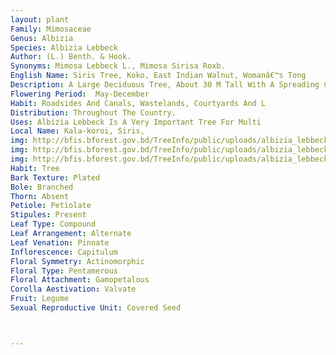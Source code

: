 ```yaml
---
layout: plant
Family: Mimosaceae
Genus: Albizia
Species: Albizia Lebbeck
Author: (L.) Benth. & Hook.
Synonyms: Mimosa Lebbeck L., Mimosa Sirisa Roxb.
English Name: Siris Tree, Koko, East Indian Walnut, Womanâ€™s Tong
Description: A Large Deciduous Tree, About 30 M Tall With A Spreading Crown, Bark Brownish-grey Or Sometimes Almost Black, Rather Rough With Numerous Irregular Cracks. Young Shoot And Inflorescence Yellowish-brown Pubescent. Leaves Bipinnately Compound, Stipules Small, Linear, Tomentose, Caducous, Rachis 7-12 Cm Long, With A Prominent Oblong Gland On The Petioles Near The Base, Pinnae 2-5 Pairs, C 7-14 Cm Long, Channelled Above, Yellowish-brown, Pubescent, Leaflets 3-9 Pairs, C 2-4 Ã— 1.2 Cm, Shortly Stalked, Linear-oblong, Terminal Pair Obovate-oblong, Entire, Obtuse To Retuse At The Apex, Unequal At The Base, Often With Minute Glands Between The Bases Of Distal Pairs Of Leaflets, Petioles C 2 Mm Long. Inflorescence Axillary To Terminal Pedunculate Heads, Peduncles C 3-9 Cm Long With Vertical Ridges And Furrows, Downy, Solitary Or In Fascicles Of 2-4 Together. Flowers Stalked, Greenish To Yellowish-white, Slightly Fragrant, Bracts Linear, Tomentose, Caducous, Pedicels C 2 Mm Long, Slender, Downy. Calyx Greenish-yellow, Gamosepalous, Up To 3 Mm Long, Tubular, Teeth 5-6, C 2.5-4.0 Mm Long, Ovate, Acute, Puberulous At The Apex. Corolla Gamopetalous, 8-10 Mm Long, Tubular At The Base, Tube 6-7 Mm Long, Lobes 5, C 2-3 Mm Long, Lanceolate, Acute, Calyx And Corolla Thinly Pubescent Outside, Glabrous Within. Stamens Monadelphous, Filaments 30-36, C 2.3-3.6 Cm Long, White To Yellowish At The Base, Fading To Pale Yellowish-green Towards The Terminal Portion, Anthers Small, Bilobed, Staminal Tube C 4-5 Mm Long, Shorter Than The Corolla Tube. Ovary Sessile, C 3-4 Mm Long, Glabrous, Styles 3.5 Cm Long, Filiform, Glabrous, Stigmas Small, Capitate. Fruit A Pod, About 13-25 Ã— 2.0-4.2 Cm, Linear-oblong, Compressed, Firm, Strap-shaped, Suture Thickened, Straw-coloured Or Shiny Brown When Ripe, Alternately Depressed On Either Side Over The Seeds, Dehiscent Lengthwise Along The Lower Suture, Long Persistent On The Tree And Creates Frying Sound In The Air. Seeds 6-12 Per Pod, C 10 Ã— 6-7 Mm, Obovate-oblong, Compressed, Light Brown, Smooth With Hard Testa And 1.0-1.5 Mm Thick, Areole C 5 Ã— 2 Mm, Pleurogram Parallel To The Margin Of The Seeds.
Flowering Period:  May-December
Habit: Roadsides And Canals, Wastelands, Courtyards And L
Distribution: Throughout The Country.
Uses: Albizia Lebbeck Is A Very Important Tree For Multi
Local Name: Kala-koroi, Siris, 
img: http://bfis.bforest.gov.bd/TreeInfo/public/uploads/albizia_lebbeck1.jpg
img: http://bfis.bforest.gov.bd/TreeInfo/public/uploads/albizia_lebbeck2.jpg
img: http://bfis.bforest.gov.bd/TreeInfo/public/uploads/albizia_lebbeck.jpg
Habit: Tree
Bark Texture: Plated
Bole: Branched
Thorn: Absent
Petiole: Petiolate
Stipules: Present
Leaf Type: Compound
Leaf Arrangement: Alternate
Leaf Venation: Pinnate
Inflorescence: Capitulum
Floral Symmetry: Actinomorphic
Floral Type: Pentamerous
Floral Attachment: Gamopetalous
Corolla Aestivation: Valvate
Fruit: Legume
Sexual Reproductive Unit: Covered Seed



---
```


